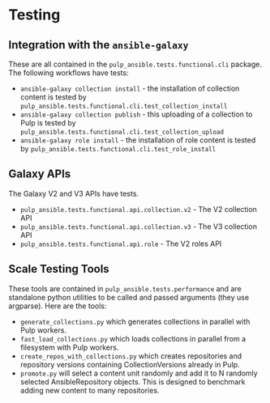 # Testing

## Integration with the `ansible-galaxy`

These are all contained in the `pulp_ansible.tests.functional.cli` package. The following
workflows have tests:

- `ansible-galaxy collection install` - the installation of collection content is tested by
  `pulp_ansible.tests.functional.cli.test_collection_install`
- `ansible-galaxy collection publish` - this uploading of a collection to Pulp is tested by
  `pulp_ansible.tests.functional.cli.test_collection_upload`
- `ansible-galaxy role install` - the installation of role content is tested by
  `pulp_ansible.tests.functional.cli.test_role_install`

## Galaxy APIs

The Galaxy V2 and V3 APIs have tests.

- `pulp_ansible.tests.functional.api.collection.v2` - The V2 collection API
- `pulp_ansible.tests.functional.api.collection.v3` - The V3 collection API
- `pulp_ansible.tests.functional.api.role` - The V2 roles API

## Scale Testing Tools

These tools are contained in `pulp_ansible.tests.performance` and are standalone python utilities
to be called and passed arguments (they use argparse). Here are the tools:

- `generate_collections.py` which generates collections in parallel with Pulp workers.
- `fast_load_collections.py` which loads collections in parallel from a filesystem with Pulp
  workers.
- `create_repos_with_collections.py` which creates repositories and repository versions containing
  CollectionVersions already in Pulp.
- `promote.py` will select a content unit randomly and add it to N randomly selected
  AnsibleRepository objects. This is designed to benchmark adding new content to many repositories.
